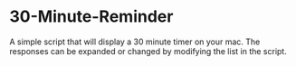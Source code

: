 # 30-Minute-Reminder
A simple script that will display a 30 minute timer on your mac.
The responses can be expanded or changed by modifying the list in the script.
